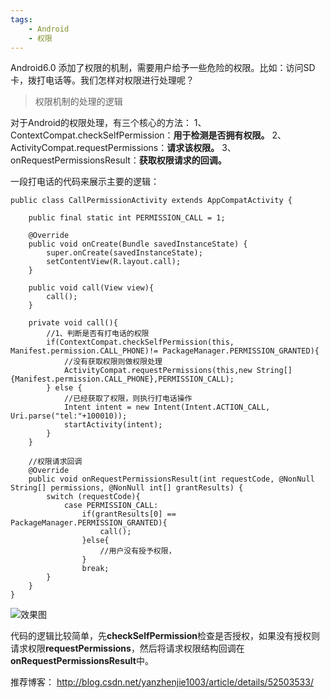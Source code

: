 ```yaml
---
tags:
    - Android
	- 权限
---
```




Android6.0 添加了权限的机制，需要用户给予一些危险的权限。比如：访问SD卡，拨打电话等。我们怎样对权限进行处理呢？


>权限机制的处理的逻辑

对于Android的权限处理，有三个核心的方法：
1、ContextCompat.checkSelfPermission：**用于检测是否拥有权限。**
2、ActivityCompat.requestPermissions：**请求该权限。**
3、onRequestPermissionsResult：**获取权限请求的回调。**

一段打电话的代码来展示主要的逻辑：
```
public class CallPermissionActivity extends AppCompatActivity {

    public final static int PERMISSION_CALL = 1;

    @Override
    public void onCreate(Bundle savedInstanceState) {
        super.onCreate(savedInstanceState);
        setContentView(R.layout.call);
    }

    public void call(View view){
        call();
    }

    private void call(){
        //1、判断是否有打电话的权限
        if(ContextCompat.checkSelfPermission(this, Manifest.permission.CALL_PHONE)!= PackageManager.PERMISSION_GRANTED){
            //没有获取权限则做权限处理
            ActivityCompat.requestPermissions(this,new String[]{Manifest.permission.CALL_PHONE},PERMISSION_CALL);
        } else {
            //已经获取了权限，则执行打电话操作
            Intent intent = new Intent(Intent.ACTION_CALL, Uri.parse("tel:"+100010));
            startActivity(intent);
        }
    }

    //权限请求回调
    @Override
    public void onRequestPermissionsResult(int requestCode, @NonNull String[] permissions, @NonNull int[] grantResults) {
        switch (requestCode){
            case PERMISSION_CALL:
                if(grantResults[0] == PackageManager.PERMISSION_GRANTED){
                    call();
                }else{
                    //用户没有授予权限，
                }
                break;
        }
    }
}
```

![效果图](http://upload-images.jianshu.io/upload_images/1930161-e79cd8ac50da4b3c.png?imageMogr2/auto-orient/strip%7CimageView2/2/w/1240)

代码的逻辑比较简单，先**checkSelfPermission**检查是否授权，如果没有授权则请求权限**requestPermissions**，然后将请求权限结构回调在**onRequestPermissionsResult**中。



推荐博客：
http://blog.csdn.net/yanzhenjie1003/article/details/52503533/
